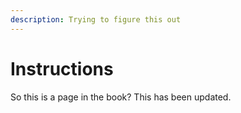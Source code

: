 ```yaml
---
description: Trying to figure this out
---
```


# Instructions

So this is a page in the book?
This has been updated.
